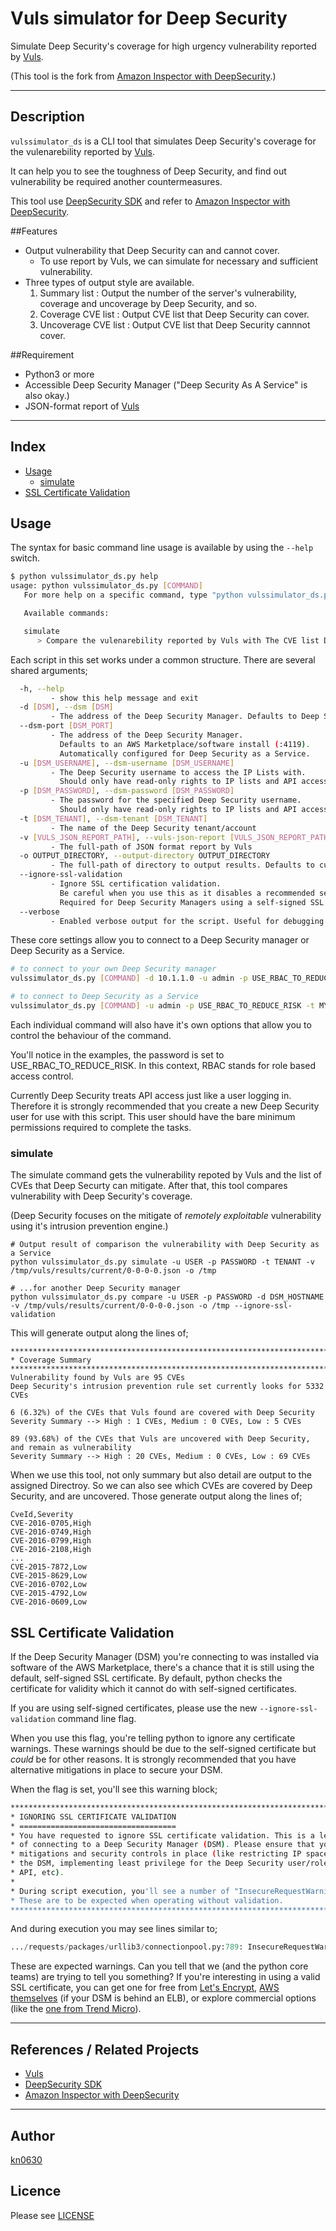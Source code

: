 # Vuls simulator for Deep Security

Simulate Deep Security's coverage for high urgency vulnerability reported by [Vuls](https://github.com/future-architect/vuls).

(This tool is the fork from [Amazon Inspector with DeepSecurity](https://github.com/deep-security/amazon-inspector).)

----


## Description
```vulssimulator_ds``` is a CLI tool that simulates Deep Security's coverage for the vulenarebility reported by [Vuls](https://github.com/future-architect/vuls).

It can help you to see the toughness of Deep Security, and find out vulnerability be required another countermeasures.

This tool use [DeepSecurity SDK](https://github.com/deep-security/deep-security-py) and refer to [Amazon Inspector with DeepSecurity](https://github.com/deep-security/amazon-inspector).


##Features
* Output vulnerability that Deep Security can and cannot cover.
    * To use report by Vuls, we can simulate for necessary and sufficient vulnerability.
* Three types of output style are available.
    1. Summary list : Output the number of the server's vulnerability, coverage and uncoverage by Deep Security, and so.
    2. Coverage CVE list : Output CVE list that Deep Security can cover.
    3. Uncoverage CVE list : Output CVE list that Deep Security cannnot cover.


##Requirement
* Python3 or more
* Accessible Deep Security Manager ("Deep Security As A Service" is also okay.)
* JSON-format report of [Vuls](https://github.com/future-architect/vuls)

----

## Index
- [Usage](#usage)
    - [simulate](#usage-simulate)
- [SSL Certificate Validation](#ssl-certificate-validation)


## Usage
The syntax for basic command line usage is available by using the ```--help``` switch.

```bash
$ python vulssimulator_ds.py help
usage: python vulssimulator_ds.py [COMMAND]
   For more help on a specific command, type "python vulssimulator_ds.py [COMMAND] --help"

   Available commands:

   simulate
      > Compare the vulenarebility reported by Vuls with The CVE list Deep Security has, and output the result.

```

Each script in this set works under a common structure. There are several shared arguments;

```bash
  -h, --help
         - show this help message and exit
  -d [DSM], --dsm [DSM]
         - The address of the Deep Security Manager. Defaults to Deep Security as a Service
  --dsm-port [DSM_PORT]
         - The address of the Deep Security Manager.
           Defaults to an AWS Marketplace/software install (:4119).
           Automatically configured for Deep Security as a Service.
  -u [DSM_USERNAME], --dsm-username [DSM_USERNAME]
         - The Deep Security username to access the IP Lists with.
           Should only have read-only rights to IP lists and API access.
  -p [DSM_PASSWORD], --dsm-password [DSM_PASSWORD]
         - The password for the specified Deep Security username.
           Should only have read-only rights to IP lists and API access.
  -t [DSM_TENANT], --dsm-tenant [DSM_TENANT]
         - The name of the Deep Security tenant/account
  -v [VULS_JSON_REPORT_PATH], --vuls-json-report [VULS_JSON_REPORT_PATH]
         - The full-path of JSON format report by Vuls
  -o OUTPUT_DIRECTORY, --output-directory OUTPUT_DIRECTORY
         - The full-path of directory to output results. Defaults to current directory.
  --ignore-ssl-validation
         - Ignore SSL certification validation.
           Be careful when you use this as it disables a recommended security check.
           Required for Deep Security Managers using a self-signed SSL certificate.
  --verbose
         - Enabled verbose output for the script. Useful for debugging.
```

These core settings allow you to connect to a Deep Security manager or Deep Security as a Service.

```bash
# to connect to your own Deep Security manager
vulssimulator_ds.py [COMMAND] -d 10.1.1.0 -u admin -p USE_RBAC_TO_REDUCE_RISK --ignore-ssl-validation

# to connect to Deep Security as a Service
vulssimulator_ds.py [COMMAND] -u admin -p USE_RBAC_TO_REDUCE_RISK -t MY_ACCOUNT
```

Each individual command will also have it's own options that allow you to control the behaviour of the command.

You'll notice in the examples, the password is set to USE_RBAC_TO_REDUCE_RISK. In this context, RBAC stands for role based access control.

Currently Deep Security treats API access just like a user logging in. Therefore it is strongly recommended that you create a new Deep Security user for use with this script. This user should have the bare minimum permissions required to complete the tasks.


<a name="usage-simulate" />

### simulate

The simulate command gets the vulnerability repoted by Vuls and the list of CVEs that Deep Securty can mitigate.
After that, this tool compares vulnerability with Deep Security's coverage.

(Deep Security focuses on the mitigate of *remotely exploitable* vulnerability using it's intrusion prevention engine.)

```
# Output result of comparison the vulnerability with Deep Security as a Service
python vulssimulator_ds.py simulate -u USER -p PASSWORD -t TENANT -v /tmp/vuls/results/current/0-0-0-0.json -o /tmp

# ...for another Deep Security manager
python vulssimulator_ds.py compare -u USER -p PASSWORD -d DSM_HOSTNAME -v /tmp/vuls/results/current/0-0-0-0.json -o /tmp --ignore-ssl-validation
```

This will generate output along the lines of;

```
***********************************************************************
* Coverage Summary
***********************************************************************
Vulnerability found by Vuls are 95 CVEs
Deep Security's intrusion prevention rule set currently looks for 5332 CVEs

6 (6.32%) of the CVEs that Vuls found are covered with Deep Security
Severity Summary --> High : 1 CVEs, Medium : 0 CVEs, Low : 5 CVEs

89 (93.68%) of the CVEs that Vuls are uncovered with Deep Security, and remain as vulnerability
Severity Summary --> High : 20 CVEs, Medium : 0 CVEs, Low : 69 CVEs
```

When we use this tool, not only summary but also detail are output to the assigned Directroy.
So we can also see which CVEs are covered by Deep Security, and are uncovered.
Those generate output along the lines of;

```
CveId,Severity
CVE-2016-0705,High
CVE-2016-0749,High
CVE-2016-0799,High
CVE-2016-2108,High
...
CVE-2015-7872,Low
CVE-2015-8629,Low
CVE-2016-0702,Low
CVE-2015-4792,Low
CVE-2016-0609,Low
```

<a name="ssl-certificate-validation" />

## SSL Certificate Validation

If the Deep Security Manager (DSM) you're connecting to was installed via software of the AWS Marketplace, there's a chance that it is still using the default, self-signed SSL certificate. By default, python checks the certificate for validity which it cannot do with self-signed certificates.

If you are using self-signed certificates, please use the new ```--ignore-ssl-validation``` command line flag.

When you use this flag, you're telling python to ignore any certificate warnings. These warnings should be due to the self-signed certificate but *could* be for other reasons. It is strongly recommended that you have alternative mitigations in place to secure your DSM.

When the flag is set, you'll see this warning block;

```bash
***********************************************************************
* IGNORING SSL CERTIFICATE VALIDATION
* ===================================
* You have requested to ignore SSL certificate validation. This is a less secure method
* of connecting to a Deep Security Manager (DSM). Please ensure that you have other
* mitigations and security controls in place (like restricting IP space that can access
* the DSM, implementing least privilege for the Deep Security user/role accessing the
* API, etc).
*
* During script execution, you'll see a number of "InsecureRequestWarning" messages.
* These are to be expected when operating without validation.
***********************************************************************
```

And during execution you may see lines similar to;

```python
.../requests/packages/urllib3/connectionpool.py:789: InsecureRequestWarning: Unverified HTTPS request is being made. Adding certificate verification is strongly advised. See: https://urllib3.readthedocs.org/en/latest/security.html
```

These are expected warnings. Can you tell that we (and the python core teams) are trying to tell you something? If you're interesting in using a valid SSL certificate, you can get one for free from [Let's Encrypt](https://letsencrypt.org), [AWS themselves](https://aws.amazon.com/certificate-manager/) (if your DSM is behind an ELB), or explore commercial options (like the [one from Trend Micro](http://www.trendmicro.com/us/enterprise/cloud-solutions/deep-security/ssl-certificates/)).

----

## References / Related Projects
* [Vuls](https://github.com/future-architect/vuls)
* [DeepSecurity SDK](https://github.com/deep-security/deep-security-py)
* [Amazon Inspector with DeepSecurity](https://github.com/deep-security/amazon-inspector)

----

## Author
[kn0630](https://github.com/kn0630)

## Licence
Please see [LICENSE](https://github.com/kn0630/vulssimulator_ds/LICENSE)

